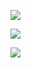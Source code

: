 ![](https://d18l82el6cdm1i.cloudfront.net/uploads/bePceUMnSG-binary_search_gif.gif)

![](https://blog.penjee.com/wp-content/uploads/2015/04/binary-and-linear-search-animations.gif)

![](https://upload.wikimedia.org/wikipedia/commons/9/9c/Optimal-binary-search-tree-from-sorted-array.gif)
